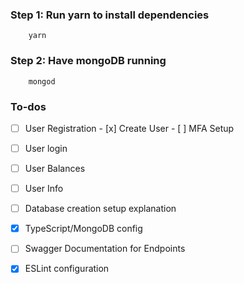 ### Step 1: Run yarn to install dependencies
        yarn

### Step 2: Have mongoDB running
        mongod



### To-dos

- [ ] User Registration
        - [x] Create User
        - [ ] MFA Setup
- [ ] User login
- [ ] User Balances
- [ ] User Info

- [ ] Database creation setup explanation
- [x] TypeScript/MongoDB config
- [ ] Swagger Documentation for Endpoints
- [x] ESLint configuration
